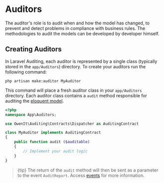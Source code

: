 
# Auditors

The auditor's role is to audit when and how the model has changed, to prevent and detect problems in compliance with business rules. The methodologies to audit the models can be developed by developer himself.

## Creating Auditors

In Laravel Auditing, each auditor is represented by a single class (typically stored in the `app/Auditors`) directory. To create your auditors run the following command:

`php artisan make:auditor MyAuditor`

This command will place a fresh auditor class in your `app/Auditors` directory. Each auditor class contains a `audit` method responsible for auditing the [eloquent model](https://laravel.com/docs/5.3/eloquent).


```php
<?php
namespace App\Auditors;

use OwenIt\Auditing\Contracts\Dispatcher as AuditingContract

class MyAuditor implements AuditingContract
{
	public function audit ($auditable)
	{
		// Implement your audit logic
	}
}
```

> {tip} The return of the `audit` method will then be sent as a parameter to the event `AuditReport`. Access [events](/docs/{{version}}/events) for more information.
